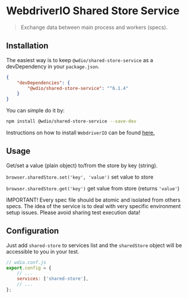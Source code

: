 WebdriverIO Shared Store Service
=========================

> Exchange data between main process and workers (specs).

## Installation

The easiest way is to keep `@wdio/shared-store-service` as a devDependency in your `package.json`.

```json
{
    "devDependencies": {
        "@wdio/shared-store-service": "^6.1.4"
    }
}
```

You can simple do it by:

```bash
npm install @wdio/shared-store-service --save-dev
```

Instructions on how to install `WebdriverIO` can be found [here.](https://webdriver.io/docs/gettingstarted.html)

## Usage

Get/set a value (plain object) to/from the store by key (string).

`browser.sharedStore.set('key', 'value')` set value to store

`browser.sharedStore.get('key')` get value from store (returns `'value'`)

IMPORTANT! Every spec file should be atomic and isolated from others specs.
The idea of the service is to deal with very specific environment setup issues.
Please avoid sharing test execution data!

## Configuration

Just add `shared-store` to services list and the `sharedStore` object will be accessible to you in your test.

```js
// wdio.conf.js
export.config = {
    // ...
    services: ['shared-store'],
    // ...
};
```
